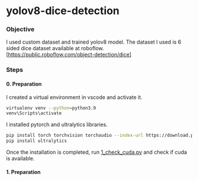 # yolov8-dice-detection

### <div align="left">Objective</div>
I used custom dataset and trained yolov8 model. The dataset I used is 6 sided dice dataset available at roboflow.
[https://public.roboflow.com/object-detection/dice]

### Steps

#### 0. Preparation
I created a virtual environment in vscode and activate it.
```bash
virtualenv venv --python=python3.9
venv\Scripts\activate
```

I installed pytorch and ultralytics libraries.
```bash
pip install torch torchvision torchaudio --index-url https://download.pytorch.org/whl/cu117
pip install ultralytics
```
Once the installation is completed, run [1_check_cuda.py](https://github.com/wideflat/yolov8-dice-detection/blob/main/1_check_cuda.py) and check if cuda is available.


#### 1. Preparation




